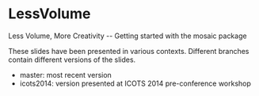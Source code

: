 # LessVolume
Less Volume, More Creativity -- Getting started with the mosaic package

These slides have been presented in various contexts.  Different branches contain different versions of the slides.

 * master: most recent version
 * icots2014: version presented at ICOTS 2014 pre-conference workshop
